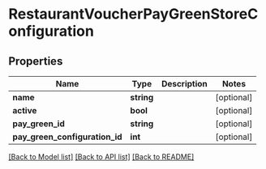 # RestaurantVoucherPayGreenStoreConfiguration

## Properties
Name | Type | Description | Notes
------------ | ------------- | ------------- | -------------
**name** | **string** |  | [optional] 
**active** | **bool** |  | [optional] 
**pay_green_id** | **string** |  | [optional] 
**pay_green_configuration_id** | **int** |  | [optional] 

[[Back to Model list]](../README.md#documentation-for-models) [[Back to API list]](../README.md#documentation-for-api-endpoints) [[Back to README]](../README.md)


